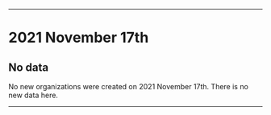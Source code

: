 
***

# 2021 November 17th

## No data

No new organizations were created on 2021 November 17th. There is no new data here.

***
